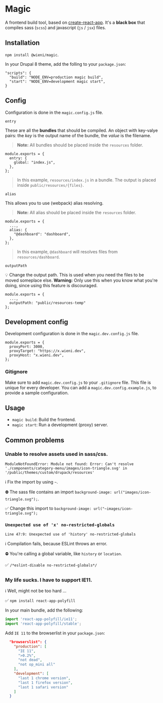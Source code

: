 # Magic

A frontend build tool, based on [create-react-app](https://github.com/facebook/create-react-app). It's a **black box** that compiles sass (`scss`) and javascript (`js` / `jsx`) files.

## Installation

`npm install @wieni/magic`.

In your Drupal 8 theme, add the folling to your `package.json`:

```
"scripts": {
  "build": "NODE_ENV=production magic build",
  "start": "NODE_ENV=development magic start",
}
```

## Config

Configuration is done in the `magic.config.js` file.

`entry`

These are all the **bundles** that should be compiled. An object with key-valye pairs: the _key_ is the output name of the bundle, the _value_ is the filename.

> **Note:** All bundles should be placed inside the `resources` folder.

```
module.exports = {
  entry: {
    global: "index.js",
  },
};
```

> In this example, `resources/index.js` in a bundle. The output is placed inside `public/resources/{files}`.

`alias`

This allows you to use (webpack) alias resolving.

> **Note:** All alias should be placed inside the `resources` folder.

```
module.exports = {
  ...,
  alias: {
    "@dashboard": "dashboard",
  },
};
```

> In this example, `@dashboard` will resolves files from `resources/dashboard`.

`outputPath`

💡 Change the output path. This is used when you need the files to be moved someplace else. **Warning:** Only use this when you know what you're doing, since using this feature is discouraged.

```
module.exports = {
  ...,
  outputPath: "public/resources-temp"
};
```

## Development config

Development configuration is done in the `magic.dev.config.js` file.

```
module.exports = {
  proxyPort: 3000,
  proxyTarget: "https://x.wieni.dev",
  proxyHost: "x.wieni.dev",
};
```

### Gitignore

Make sure to add `magic.dev.config.js` to your `.gitignore` file. This file is unique for
every developer. You can add a `magic.dev.config.example.js`, to provide a sample configuration.

## Usage

- `magic build`: Build the frontend.
- `magic start`: Run a development (proxy) server.

## Common problems

### Unable to resolve assets used in sass/css.

`ModuleNotFoundError: Module not found: Error: Can't resolve './components/category-menu/images/icon-triangle.svg' in '/public/themes/custom/drupack/resources'`

ℹ️ Fix the import by using `~`.

⛔️ The sass file contains an import `background-image: url("images/icon-triangle.svg");`.

✅ Change this import to `background-image: url("~images/icon-triangle.svg");`

### `Unexpected use of 'x' no-restricted-globals`

`Line 47:9: Unexpected use of 'history' no-restricted-globals`

ℹ️ Compilation fails, because ESLint throws an error.

⛔️ You're calling a global variable, like `history` or `location`.

✅ `/*eslint-disable no-restricted-globals*/`

##

### My life sucks. I have to support IE11.

ℹ️ Well, might not be too hard …

✅ `npm install react-app-polyfill`

In your main bundle, add the following:

```js
import 'react-app-polyfill/ie11';
import 'react-app-polyfill/stable';
```

Add `IE 11` to the browserlist in your `package.json`:

```json
  "browserslist": {
    "production": [
      "IE 11",
      ">0.2%",
      "not dead",
      "not op_mini all"
    ],
    "development": [
      "last 1 chrome version",
      "last 1 firefox version",
      "last 1 safari version"
    ]
  }
```
